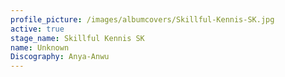 ```yaml
---
profile_picture: /images/albumcovers/Skillful-Kennis-SK.jpg
active: true
stage_name: Skillful Kennis SK
name: Unknown
Discography: Anya-Anwu
---
```

